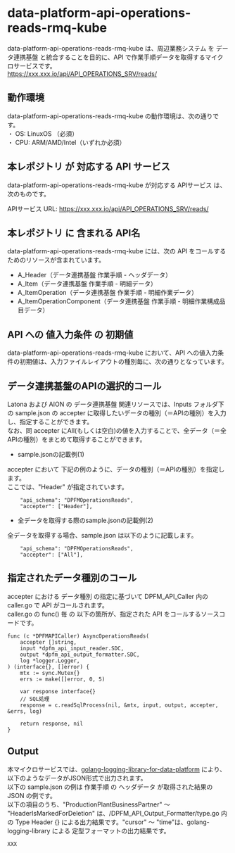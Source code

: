 # data-platform-api-operations-reads-rmq-kube

data-platform-api-operations-reads-rmq-kube は、周辺業務システム を データ連携基盤 と統合することを目的に、API で作業手順データを取得するマイクロサービスです。  
https://xxx.xxx.io/api/API_OPERATIONS_SRV/reads/

## 動作環境

data-platform-api-operations-reads-rmq-kube の動作環境は、次の通りです。  
・ OS: LinuxOS （必須）  
・ CPU: ARM/AMD/Intel（いずれか必須）  


## 本レポジトリ が 対応する API サービス
data-platform-api-operations-reads-rmq-kube が対応する APIサービス は、次のものです。

APIサービス URL: https://xxx.xxx.io/api/API_OPERATIONS_SRV/reads/

## 本レポジトリ に 含まれる API名
data-platform-api-operations-reads-rmq-kube には、次の API をコールするためのリソースが含まれています。  

* A_Header（データ連携基盤 作業手順 - ヘッダデータ）
* A_Item（データ連携基盤 作業手順 - 明細データ）
* A_ItemOperation（データ連携基盤 作業手順 - 明細作業データ）
* A_ItemOperationComponent（データ連携基盤 作業手順 - 明細作業構成品目データ）

## API への 値入力条件 の 初期値
data-platform-api-operations-reads-rmq-kube において、API への値入力条件の初期値は、入力ファイルレイアウトの種別毎に、次の通りとなっています。  

## データ連携基盤のAPIの選択的コール

Latona および AION の データ連携基盤 関連リソースでは、Inputs フォルダ下の sample.json の accepter に取得したいデータの種別（＝APIの種別）を入力し、指定することができます。  
なお、同 accepter にAll(もしくは空白)の値を入力することで、全データ（＝全APIの種別）をまとめて取得することができます。  

* sample.jsonの記載例(1)  

accepter において 下記の例のように、データの種別（＝APIの種別）を指定します。  
ここでは、"Header" が指定されています。    
  
```
	"api_schema": "DPFMOperationsReads",
	"accepter": ["Header"],
```
  
* 全データを取得する際のsample.jsonの記載例(2)  

全データを取得する場合、sample.json は以下のように記載します。  

```
	"api_schema": "DPFMOperationsReads",
	"accepter": ["All"],
```

## 指定されたデータ種別のコール

accepter における データ種別 の指定に基づいて DPFM_API_Caller 内の caller.go で API がコールされます。  
caller.go の func() 毎 の 以下の箇所が、指定された API をコールするソースコードです。  

```
func (c *DPFMAPICaller) AsyncOperationsReads(
	accepter []string,
	input *dpfm_api_input_reader.SDC,
	output *dpfm_api_output_formatter.SDC,
	log *logger.Logger,
) (interface{}, []error) {
	mtx := sync.Mutex{}
	errs := make([]error, 0, 5)

	var response interface{}
	// SQL処理
	response = c.readSqlProcess(nil, &mtx, input, output, accepter, &errs, log)

	return response, nil
}
```

## Output  
本マイクロサービスでは、[golang-logging-library-for-data-platform](https://github.com/latonaio/golang-logging-library-for-data-platform) により、以下のようなデータがJSON形式で出力されます。  
以下の sample.json の例は 作業手順 の ヘッダデータ が取得された結果の JSON の例です。  
以下の項目のうち、"ProductionPlantBusinessPartner" ～ "HeaderIsMarkedForDeletion" は、/DPFM_API_Output_Formatter/type.go 内 の Type Header {} による出力結果です。"cursor" ～ "time"は、golang-logging-library による 定型フォーマットの出力結果です。  

```
XXX
```

